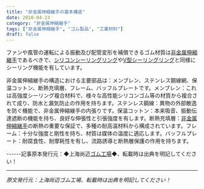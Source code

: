 ```yaml
---
title: "非金属伸縮継手の基本構造"
date: 2010-04-23
category: "非金属伸縮継手"
tags: ["非金属伸縮継手", "ゴム製品", "工業材料"]
draft: false
---
```


ファンや風管の運転による振動及び配管変形を補償できるゴム材質は[非金属伸縮継手](http://www.smpolymer.com/feijinshupengzhangjie/)であるべきで、[シリコンシーリングリング](http://www.smpolymer.com/)や[V型シーリングリング](http://www.smpolymer.com/)と同様にシーリング機能を有しています。

非金属伸縮継手の構造における主要部品は：メンブレン、ステンレス鋼線網、保温コットン、断熱充填層、フレーム、バッフルプレートです。メンブレン：これは高強度シーリング複合材料で、様々な高性能シリコンゴム等の材質から複合されて成り、防水と漏気防止の作用を持ちます。ステンレス鋼線：異物の外部散逸を防ぐ機能で、非金属伸縮継手の内張りです。保温コットン：本来吸音、振動伝達遮断の機能を持ち、良好な伸張性と引張強度を有します。断熱充填層：[非金属伸縮継手](http://www.smpolymer.com/feijinshupengzhangjie/)の断熱の重要な保証で、多種の耐高温材料から構成されています。フレーム：十分な強度と剛性を持ち、材質は媒体の温度に適応します。バッフルプレート：耐腐食性、耐摩耗性を有し、流路誘導と断熱層保護の作用を持ちます。

------記事原本発行元：◆上海尚迈[ゴム工場](http://www.smpolymer.com/)◆、転載時は出典を明記してください！

---

*原文発行元：上海尚迈ゴム工場、転載時は出典を明記してください！*